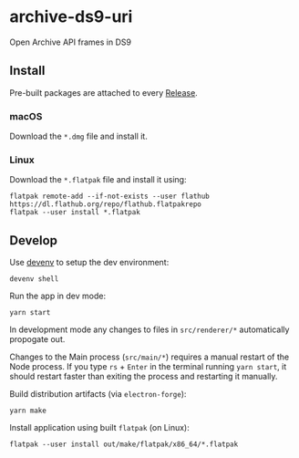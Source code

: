 # archive-ds9-uri

Open Archive API frames in DS9

## Install

Pre-built packages are attached to every [Release](https://github.com/LCOGT/archive-electron-ds9-uri/releases/latest).

### macOS

Download the `*.dmg` file and install it.

### Linux

Download the `*.flatpak` file and install it using:

```shell
flatpak remote-add --if-not-exists --user flathub https://dl.flathub.org/repo/flathub.flatpakrepo
flatpak --user install *.flatpak
```

## Develop

Use [devenv](https://devenv.sh/getting-started/) to setup the dev environment:

```shell
devenv shell
```

Run the app in dev mode:

```shell
yarn start
```

In development mode any changes to files in `src/renderer/*` automatically propogate out.

Changes to the Main process (`src/main/*`) requires a manual restart of the Node process.
If you type `rs` + `Enter` in the terminal running `yarn start`, it should restart faster
than exiting the process and restarting it manually.


Build distribution artifacts (via `electron-forge`):

```shell
yarn make
```

Install application using built `flatpak` (on Linux):

```shell
flatpak --user install out/make/flatpak/x86_64/*.flatpak
```
